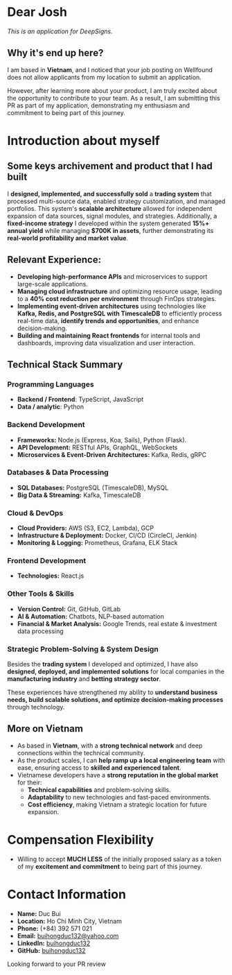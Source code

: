 # Dear Josh
_This is an application for DeepSigns._

## Why it's end up here?

I am based in **Vietnam**, and I noticed that your job posting on Wellfound does not allow applicants from my location to submit an application.

However, after learning more about your product, I am truly excited about the opportunity to contribute to your team. As a result, I am submitting this PR as part of my application, demonstrating my enthusiasm and commitment to being part of this journey.

# Introduction about myself

## Some keys archivement and product that I had built
I **designed, implemented, and successfully sold** a **trading system** that processed multi-source data, enabled strategy customization, and managed portfolios. This system's **scalable architecture** allowed for independent expansion of data sources, signal modules, and strategies. Additionally, a **fixed-income strategy** I developed within the system generated **15%+ annual yield** while managing **$700K in assets**, further demonstrating its **real-world profitability and market value**.  

## Relevant Experience:
- **Developing high-performance APIs** and microservices to support large-scale applications.
- **Managing cloud infrastructure** and optimizing resource usage, leading to a **40% cost reduction per environment** through FinOps strategies.
- **Implementing event-driven architectures** using technologies like **Kafka, Redis, and PostgreSQL with TimescaleDB** to efficiently process real-time data, **identify trends and opportunities**, and enhance decision-making.
- **Building and maintaining React frontends** for internal tools and dashboards, improving data visualization and user interaction.

## **Technical Stack Summary**  

### **Programming Languages**  
- **Backend / Frontend**: TypeScript, JavaScript  
- **Data / analytic**: Python

### **Backend Development**  
- **Frameworks:** Node.js (Express, Koa, Sails), Python (Flask). 
- **API Development:** RESTful APIs, GraphQL, WebSockets  
- **Microservices & Event-Driven Architectures:** Kafka, Redis, gRPC  

### **Databases & Data Processing**  
- **SQL Databases:** PostgreSQL (TimescaleDB), MySQL  
- **Big Data & Streaming:** Kafka, TimescaleDB  

### **Cloud & DevOps**  
- **Cloud Providers:** AWS (S3, EC2, Lambda), GCP  
- **Infrastructure & Deployment:** Docker, CI/CD (CircleCI, Jenkin)  
- **Monitoring & Logging:** Prometheus, Grafana, ELK Stack  

### **Frontend Development**  
- **Technologies:** React.js  

### **Other Tools & Skills**  
- **Version Control:** Git, GitHub, GitLab  
- **AI & Automation:** Chatbots, NLP-based automation  
- **Financial & Market Analysis:** Google Trends, real estate & investment data processing  


### **Strategic Problem-Solving & System Design**  
Besides the **trading system** I developed and optimized, I have also **designed, deployed, and implemented solutions** for local companies in the **manufacturing industry** and **betting strategy sector**. 

These experiences have strengthened my ability to **understand business needs, build scalable solutions, and optimize decision-making processes** through technology.  

## **More on Vietnam**
- As based in **Vietnam**, with a **strong technical network** and deep connections within the technical community.  
- As the product scales, I can **help ramp up a local engineering team** with ease, ensuring access to **skilled and experienced talent**. 
- Vietnamese developers have a **strong reputation in the global market** for their:  
  - **Technical capabilities** and problem-solving skills.  
  - **Adaptability** to new technologies and fast-paced environments.  
  - **Cost efficiency**, making Vietnam a strategic location for future expansion.  

# Compensation Flexibility
- Willing to accept **MUCH LESS** of the initially proposed salary as a token of my **excitement and commitment** to being part of this journey.  

# **Contact Information**  
- **Name:** Duc Bui  
- **Location:** Ho Chi Minh City, Vietnam  
- **Phone:** (+84) 392 571 021  
- **Email:** buihongduc132@yahoo.com  
- **LinkedIn:** [buihongduc132](https://www.linkedin.com/in/buihongduc132/)  
- **GitHub:** [buihongduc132](http://github.com/buihongduc132)  


Looking forward to your PR review